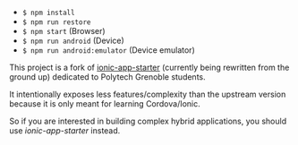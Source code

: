 * `$ npm install`
* `$ npm run restore`
* `$ npm start` (Browser)
* `$ npm run android` (Device)
* `$ npm run android:emulator` (Device emulator)

This project is a fork of [ionic-app-starter](https://github.com/sebastien-p/ionic-app-starter) (currently being rewritten from the ground up) dedicated to Polytech Grenoble students.

It intentionally exposes less features/complexity than the upstream version because it is only meant for learning Cordova/Ionic.

So if you are interested in building complex hybrid applications, you should use *ionic-app-starter* instead.
